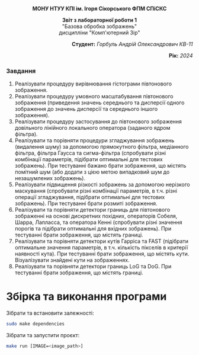 <p align="center"><b>МОНУ НТУУ КПІ ім. Ігоря Сікорського ФПМ СПіСКС</b></p>
<p align="center">
<b>Звіт з лабораторної роботи 1</b><br/>
"Базова обробка зображень"<br/>
дисципліни "Комп'ютерний Зір"
</p>
<p align="right"><b>Студент:</b> <i>Горбуль Андрій Олександрович КВ-11</i><p>
<p align="right"><b>Рік:</b> <i>2024</i><p>

### Завдання
1. Реалізувати процедуру вирівнювання гістограми півтонового зображення.
2. Реалізувати процедуру умовного масштабування півтонового зображення
(приведення значень середнього та дисперсії одного зображення до значень
дисперсії та середнього іншого зображення).
3. Реалізувати процедуру застосування до півтонового зображення довільного
лінійного локального оператора (заданого ядром фільтра).
4. Реалізувати та порівняти процедури згладжування зображень (видалення
шуму) за допомогою прямокутного фільтра, медіанного фільтра, фільтра
Гаусса та сигма-фільтра (спробувати різні комбінації параметрів, підібрати
оптимальні для тестових зображень). При тестуванні бажано брати
зображення, що містять помітний шум (або додати з цією метою випадковий
шум до незашумлених зображень).
5. Реалізувати підвищення різкості зображень за допомогою нерізкого
маскування (спробувати різні комбінації параметрів, в т.ч. різні операції
згладжування, підібрати оптимальні для тестових зображень). При
тестуванні брати розмиті зображення.
6. Реалізувати та порівняти детектори границь для півтонового зображенні на
основі дискретних похідних, операторів Собеля, Шарра, Лапласса, та
оператора Кенні (спробувати різні значення порогів та підібрати оптимальні
для вхідних зображень). При тестуванні брати зображення, що містять
границі.
7. Реалізувати та порівняти детектори кутів Гарріса та FAST (підібрати
оптимальне значення параметрів, в т.ч. кількість пікселів в критерії
наявності кута). При тестуванні брати зображення, що містять кути.
Візуалізувати знайдені кути на зображеннях.
8. Реалізувати та порівняти детектори границь LoG та DoG. При тестуванні
брати зображення, що містять границі.

# Збірка та виконання програми

Зібрати та встановити залежності:
```bash
sudo make dependencies
```

Зібрати та запустити проєкт:
```bash
make run [IMAGE=<image_path>]
```
